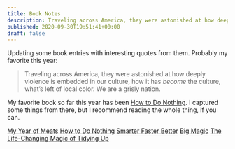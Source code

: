 ```yaml
---
title: Book Notes
description: Traveling across America, they were astonished at how deeply violence is embedded in our culture, how it has _become_ the culture, what’s left of local color. We are a grisly nation.
published: 2020-09-30T19:51:41+00:00
draft: false
---
```


Updating some book entries with interesting quotes from them. Probably my favorite this year:

> Traveling across America, they were astonished at how deeply violence is embedded in our culture, how it has _become_ the culture, what’s left of local color. We are a grisly nation.

My favorite book so far this year has been [How to Do Nothing](/books/how-to-do-nothing). I captured some things from there, but I recommend reading the whole thing, if you can.

[My Year of Meats](/books/my-year-of-meats)
[How to Do Nothing](/books/how-to-do-nothing)
[Smarter Faster Better](/books/smarter-faster-better)
[Big Magic](/books/big-magic)
[The Life-Changing Magic of Tidying Up](/books/the-life-changing-magic-of-tidying-up)
